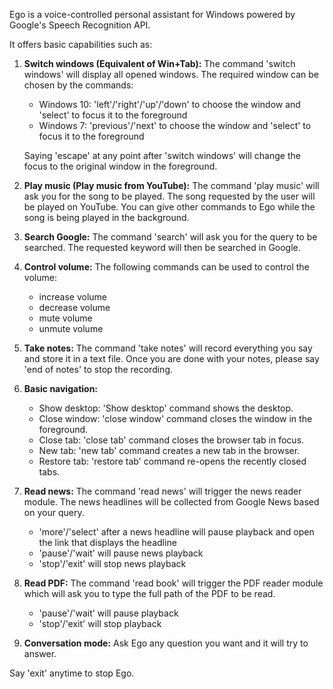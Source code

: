 Ego is a voice-controlled personal assistant for Windows powered by Google's Speech Recognition API.

It offers basic capabilities such as:
1. **Switch windows (Equivalent of Win+Tab):**
	The command 'switch windows' will display all opened windows. The required window can be chosen by the commands:
	- Windows 10: 'left'/'right'/'up'/'down' to choose the window and 'select' to focus it to the foreground
	- Windows 7: 'previous'/'next' to choose the window and 'select' to focus it to the foreground
		
	Saying 'escape' at any point after 'switch windows' will change the focus to the original window in the foreground.
	
2. **Play music (Play music from YouTube):**
	The command 'play music' will ask you for the song to be played. The song requested by the user will be played on YouTube. You can give other commands to Ego while the song is being played in the background.
	
3. **Search Google:**
	The command 'search' will ask you for the query to be searched. The requested keyword will then be searched in Google.
	
4. **Control volume:**
	The following commands can be used to control the volume:
	- increase volume
	- decrease volume
	- mute volume
	- unmute volume
	
5. **Take notes:**
	The command 'take notes' will record everything you say and store it in a text file. Once you are done with your notes, please say 'end of notes' to stop the recording.
	
6. **Basic navigation:**
	- Show desktop: 'Show desktop' command shows the desktop.
	- Close window: 'close window' command closes the window in the foreground.
	- Close tab: 'close tab' command closes the browser tab in focus.
	- New tab: 'new tab' command creates a new tab in the browser.
	- Restore tab: 'restore tab' command re-opens the recently closed tabs.
	
7. **Read news:**
	The command 'read news' will trigger the news reader module. The news headlines will be collected from Google News based on your query.
	- 'more'/'select' after a news headline will pause playback and open the link that displays the headline
	- 'pause'/'wait' will pause news playback
	- 'stop'/'exit' will stop news playback
	
8. **Read PDF:**
	The command 'read book' will trigger the PDF reader module which will ask you to type the full path of the PDF to be read.
	- 'pause'/'wait' will pause playback
	- 'stop'/'exit' will stop playback

9. **Conversation mode:**
	Ask Ego any question you want and it will try to answer.
	
Say 'exit' anytime to stop Ego.